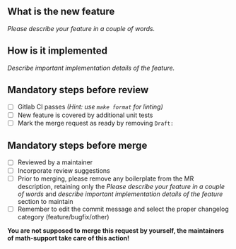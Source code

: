 <!--
ICON

---------------------------------------------------------------
Copyright (C) 2004-2024, DWD, MPI-M, DKRZ, KIT, ETH, MeteoSwiss
Contact information: icon-model.org

See AUTHORS.TXT for a list of authors
See LICENSES/ for license information
SPDX-License-Identifier: CC0-1.0
---------------------------------------------------------------
-->

## What is the new feature
_Please describe your feature in a couple of words._
## How is it implemented
_Describe important implementation details of the feature._

## Mandatory steps before review
- [ ] Gitlab CI passes _(Hint: use `make format` for linting)_
- [ ] New feature is covered by additional unit tests
- [ ] Mark the merge request as ready by removing `Draft:`

## Mandatory steps before merge
- [ ] Reviewed by a maintainer
- [ ] Incorporate review suggestions
- [ ] Prior to merging, please remove any boilerplate from the MR description, retaining only the _Please describe your feature in a couple of words_ and _describe important implementation details of the feature_ section to maintain
- [ ] Remember to edit the commit message and select the proper changelog category (feature/bugfix/other)

**You are not supposed to merge this request by yourself, the maintainers of math-support take care of this action!**
